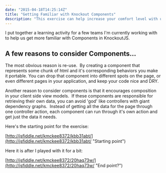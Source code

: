 ```yaml
---
date: "2015-04-18T14:25:14Z"
title: "Getting Familiar with Knockout Components"
description: "This exercise can help increase your comfort level with using Components within KnockoutJS"
---
```


I put together a learning activity for a few teams I'm currently working with to help us get more familiar with Components in KnockoutJS.

## A few reasons to consider Components...

The most obvious reason is re-use.  By creating a component that represents some chunk of html and it's corresponding behaviors you make it portable. You can drop that component into different spots on the page, or even different pages in your application, and keep your code nice and DRY.

Another reason to consider components is that it encourages composition in your client side view models.  If these components are responsible for retrieving their own data, you can avoid 'god' like controllers with giant dependency graphs.  Instead of getting all the data for the page through one controller action, each component can run through it's own action and get just the data it needs.

Here's the starting point for the exercise:

[http://jsfiddle.net/kmckee8372/kbb31abt/](http://jsfiddle.net/kmckee8372/kbb31abt/ "Starting point")

Here it is after I played with it for a bit:

[http://jsfiddle.net/kmckee8372/20haq73w/](http://jsfiddle.net/kmckee8372/20haq73w/ "End point?")